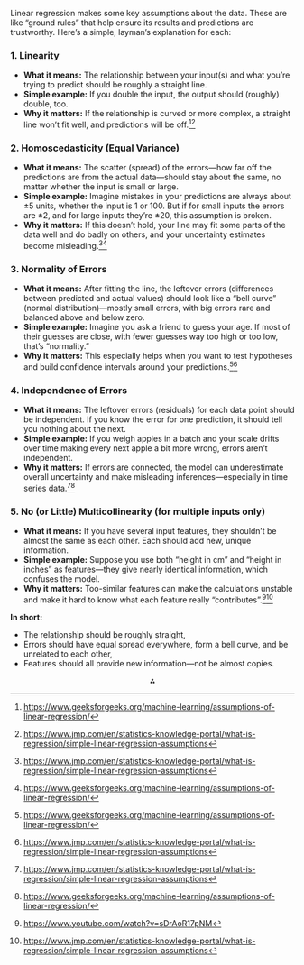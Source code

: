 Linear regression makes some key assumptions about the data. These are like “ground rules” that help ensure its results and predictions are trustworthy. Here’s a simple, layman’s explanation for each:

### 1. **Linearity**

- **What it means:** The relationship between your input(s) and what you’re trying to predict should be roughly a straight line.
- **Simple example:** If you double the input, the output should (roughly) double, too.
- **Why it matters:** If the relationship is curved or more complex, a straight line won’t fit well, and predictions will be off.[^2][^5]


### 2. **Homoscedasticity** (Equal Variance)

- **What it means:** The scatter (spread) of the errors—how far off the predictions are from the actual data—should stay about the same, no matter whether the input is small or large.
- **Simple example:** Imagine mistakes in your predictions are always about ±5 units, whether the input is 1 or 100. But if for small inputs the errors are ±2, and for large inputs they’re ±20, this assumption is broken.
- **Why it matters:** If this doesn’t hold, your line may fit some parts of the data well and do badly on others, and your uncertainty estimates become misleading.[^5][^2]


### 3. **Normality of Errors**

- **What it means:** After fitting the line, the leftover errors (differences between predicted and actual values) should look like a “bell curve” (normal distribution)—mostly small errors, with big errors rare and balanced above and below zero.
- **Simple example:** Imagine you ask a friend to guess your age. If most of their guesses are close, with fewer guesses way too high or too low, that’s “normality.”
- **Why it matters:** This especially helps when you want to test hypotheses and build confidence intervals around your predictions.[^2][^5]


### 4. **Independence of Errors**

- **What it means:** The leftover errors (residuals) for each data point should be independent. If you know the error for one prediction, it should tell you nothing about the next.
- **Simple example:** If you weigh apples in a batch and your scale drifts over time making every next apple a bit more wrong, errors aren’t independent.
- **Why it matters:** If errors are connected, the model can underestimate overall uncertainty and make misleading inferences—especially in time series data.[^5][^2]


### 5. **No (or Little) Multicollinearity** (for multiple inputs only)

- **What it means:** If you have several input features, they shouldn’t be almost the same as each other. Each should add new, unique information.
- **Simple example:** Suppose you use both “height in cm” and “height in inches” as features—they give nearly identical information, which confuses the model.
- **Why it matters:** Too-similar features can make the calculations unstable and make it hard to know what each feature really “contributes”.[^6][^5]

**In short:**

- The relationship should be roughly straight,
- Errors should have equal spread everywhere, form a bell curve, and be unrelated to each other,
- Features should all provide new information—not be almost copies.

<div style="text-align: center">⁂</div>

[^1]: https://www.statisticssolutions.com/free-resources/directory-of-statistical-analyses/assumptions-of-linear-regression/

[^2]: https://www.geeksforgeeks.org/machine-learning/assumptions-of-linear-regression/

[^3]: https://people.duke.edu/~rnau/testing.htm

[^4]: https://en.wikipedia.org/wiki/Linear_regression

[^5]: https://www.jmp.com/en/statistics-knowledge-portal/what-is-regression/simple-linear-regression-assumptions

[^6]: https://www.youtube.com/watch?v=sDrAoR17pNM

[^7]: https://online.stat.psu.edu/stat500/lesson/9/9.2/9.2.3

[^8]: https://statistics.laerd.com/spss-tutorials/linear-regression-using-spss-statistics.php

